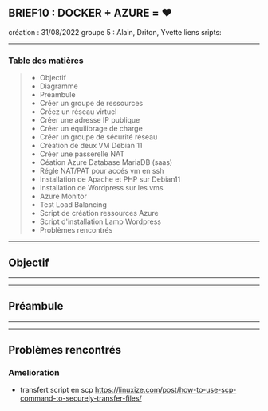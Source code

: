 ## BRIEF10 : DOCKER + AZURE = ❤️

création : 31/08/2022
groupe 5 : Alain, Driton, Yvette
liens sripts: 




* * *

### Table des matières

> - Objectif
> - Diagramme
> - Préambule
> - Créer un groupe de ressources
> - Créez un réseau virtuel
> - Créer une adresse IP publique
> - Créer un équilibrage de charge
> - Créer un groupe de sécurité réseau
> - Création de deux VM Debian 11
> - Créer une passerelle NAT
> - Céation Azure Database MariaDB (saas)
> - Régle NAT/PAT pour accés vm en ssh
> - Installation de Apache et PHP sur Debian11
> - Installation de Wordpress sur les vms
> - Azure Monitor
> - Test Load Balancing
> - Script de création ressources Azure
> - Script d'installation Lamp Wordpress
> - Problèmes rencontrés

* * *

## Objectif



* * *



* * *

## Préambule



* * *



* * *

## Problèmes rencontrés



### Amelioration
- transfert script en scp
https://linuxize.com/post/how-to-use-scp-command-to-securely-transfer-files/
